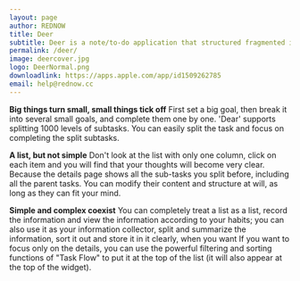 ```yaml
---
layout: page
author: REDNOW
title: Deer
subtitle: Deer is a note/to-do application that structured fragmented information. Convert whimsical ideas, class notes, and to-do items into mind maps and checklists.
permalink: /deer/
image: deercover.jpg
logo: DeerNormal.png
downloadlink: https://apps.apple.com/app/id1509262785
email: help@rednow.cc
---
```


__Big things turn small, small things tick off__
First set a big goal, then break it into several small goals, and complete them one by one.  'Dear' supports splitting 1000 levels of subtasks. You can easily split the task and focus on completing the split subtasks.

__A list, but not simple__
Don't look at the list with only one column, click on each item and you will find that your thoughts will become very clear. Because the details page shows all the sub-tasks you split before, including all the parent tasks. You can modify their content and structure at will, as long as they can fit your mind.

__Simple and complex coexist__
You can completely treat a list as a list, record the information and view the information according to your habits; you can also use it as your information collector, split and summarize the information, sort it out and store it in it clearly, when you want If you want to focus only on the details, you can use the powerful filtering and sorting functions of "Task Flow" to put it at the top of the list (it will also appear at the top of the widget).